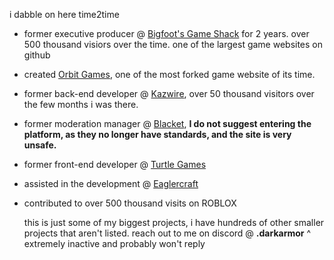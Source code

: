i dabble on here time2time

- former executive producer @ [Bigfoot's Game Shack](https://bgs.pages.dev/) for 2 years. over 500 thousand visiors over the time. one of the largest game websites on github
- created [Orbit Games](https://github.com/8lat/orbitgames), one of the most forked game website of its time.
- former back-end developer @ [Kazwire](https://kazwire.com/), over 50 thousand visitors over the few months i was there.
- former moderation manager @ [Blacket](https://blacket.org/),  **I do not suggest entering the platform, as they no longer have standards, and the site is very unsafe.**
- former front-end developer @ [Turtle Games](https://turtlegames.org/)
- assisted in the development @ [Eaglercraft](https://github.com/ayunami2000/eaglercraftx-replit)
- contributed to over 500 thousand visits on ROBLOX

  this is just some of my biggest projects, i have hundreds of other smaller projects that aren't listed.
  reach out to me on discord @ **.darkarmor**
  ^ extremely inactive and probably won't reply
